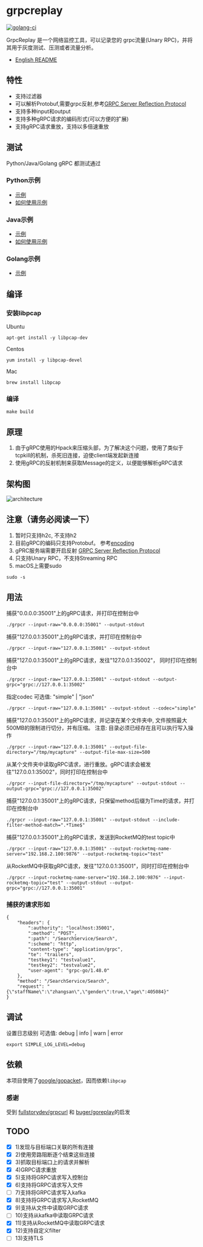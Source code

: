 # grpcreplay
[![golang-ci](https://github.com/vearne/grpcreplay/actions/workflows/golang-ci.yml/badge.svg)](https://github.com/vearne/grpcreplay/actions/workflows/golang-ci.yml)

GrpcReplay 是一个网络监控工具，可以记录您的 grpc流量(Unary RPC)，并将其用于灰度测试、压测或者流量分析。


* [English README](https://github.com/vearne/grpcreplay/blob/main/README.md)

## 特性
* 支持过滤器
* 可以解析Protobuf,需要grpc反射,参考[GRPC Server Reflection Protocol](https://github.com/grpc/grpc/blob/master/doc/server-reflection.md#grpc-server-reflection-protocol)
* 支持多种input和output
* 支持多种gRPC请求的编码形式(可以方便的扩展)
* 支持gRPC请求重放，支持以多倍速重放

## 测试
Python/Java/Golang gRPC 都测试通过
### Python示例
* [示例](https://github.com/grpc/grpc/blob/master/examples/python/helloworld/greeter_server_with_reflection.py)
* [如何使用示例](https://grpc.io/docs/languages/python/quickstart/)
### Java示例
* [示例](https://github.com/grpc/grpc-java/tree/master/examples/example-reflection)
* [如何使用示例](https://github.com/grpc/grpc-java/blob/master/examples/example-reflection/README.md)
### Golang示例
* [示例](https://github.com/vearne/grpcreplay/tree/main/example)

## 编译
### 安装libpcap
Ubuntu
```
apt-get install -y libpcap-dev
```
Centos
```
yum install -y libpcap-devel
```
Mac
```
brew install libpcap
```
### 编译
```
make build
```

## 原理
1. 由于gRPC使用的Hpack来压缩头部，为了解决这个问题，使用了类似于tcpkill的机制，杀死旧连接，迫使client端发起新连接
2. 使用gRPC的反射机制来获取Message的定义，以便能够解析gRPC请求

## 架构图
![architecture](https://github.com/vearne/grpcreplay/raw/main/img/grpc.svg)

## 注意（请务必阅读一下）
1. 暂时只支持h2c, 不支持h2
2. 目前gRPC的编码只支持Protobuf。
   参考[encoding](https://github.com/grpc/grpc-go/blob/master/Documentation/encoding.md)
3. gPRC服务端需要开启反射 [GRPC Server Reflection Protocol](https://github.com/grpc/grpc/blob/master/doc/server-reflection.md#grpc-server-reflection-protocol)
4. 只支持Unary RPC，不支持Streaming RPC
5. macOS上需要sudo
```
sudo -s
```

## 用法
捕获"0.0.0.0:35001"上的gRPC请求，并打印在控制台中
```
./grpcr --input-raw="0.0.0.0:35001" --output-stdout
```
捕获"127.0.0.1:35001"上的gRPC请求，并打印在控制台中
```
./grpcr --input-raw="127.0.0.1:35001" --output-stdout
```
捕获"127.0.0.1:35001"上的gRPC请求，发往"127.0.0.1:35002"， 同时打印在控制台中
```
./grpcr --input-raw="127.0.0.1:35001" --output-stdout --output-grpc="grpc://127.0.0.1:35002"
```

指定codec   可选值: "simple" |  "json"
```
./grpcr --input-raw="127.0.0.1:35001" --output-stdout --codec="simple"
```

捕获"127.0.0.1:35001"上的gRPC请求，并记录在某个文件夹中, 文件按照最大500MB的限制进行切分，并有压缩。
注意: 目录必须已经存在且可以执行写入操作
```
./grpcr --input-raw="127.0.0.1:35001" --output-file-directory="/tmp/mycapture" --output-file-max-size=500
```
从某个文件夹中读取gRPC请求，进行重放。gRPC请求会被发往"127.0.0.1:35002"，同时打印在控制台中
```
./grpcr --input-file-directory="/tmp/mycapture" --output-stdout --output-grpc="grpc://127.0.0.1:35002"
```

捕获"127.0.0.1:35001"上的gRPC请求，只保留method后缀为Time的请求，并打印在控制台中
```
./grpcr --input-raw="127.0.0.1:35001" --output-stdout --include-filter-method-match=".*Time$"
```

捕获"127.0.0.1:35001"上的gRPC请求，发送到RocketMQ的test topic中
```
./grpcr --input-raw="127.0.0.1:35001" --output-rocketmq-name-server="192.168.2.100:9876" --output-rocketmq-topic="test"
```

从RocketMQ中获取gRPC请求，发往"127.0.0.1:35001"，同时打印在控制台中
```
./grpcr --input-rocketmq-name-server="192.168.2.100:9876" --input-rocketmq-topic="test" --output-stdout --output-grpc="grpc://127.0.0.1:35001"
```


### 捕获的请求形如
```
{
	"headers": {
		":authority": "localhost:35001",
		":method": "POST",
		":path": "/SearchService/Search",
		":scheme": "http",
		"content-type": "application/grpc",
		"te": "trailers",
		"testkey1": "testvalue1",
		"testkey2": "testvalue2",
		"user-agent": "grpc-go/1.48.0"
	},
	"method": "/SearchService/Search",
	"request": "{\"staffName\":\"zhangsan\",\"gender\":true,\"age\":405084}"
}
```


## 调试
设置日志级别
可选值: debug | info | warn | error
```
export SIMPLE_LOG_LEVEL=debug
```

## 依赖
本项目使用了[google/gopacket](https://github.com/google/gopacket)，因而依赖`libpcap`

### 感谢
受到 [fullstorydev/grpcurl](https://github.com/fullstorydev/grpcurl)
和 [buger/goreplay](https://github.com/buger/goreplay)的启发

## TODO
* [x] 1)发现与目标端口关联的所有连接
* [x] 2)使用旁路阻断逐个结束这些连接
* [x] 3)抓取目标端口上的请求并解析
* [x] 4)GRPC请求重放
* [x] 5)支持将GRPC请求写入控制台
* [x] 6)支持将GRPC请求写入文件
* [ ] 7)支持将GRPC请求写入kafka
* [x] 8)支持将GRPC请求写入RocketMQ
* [x] 9)支持从文件中读取GRPC请求
* [ ] 10)支持从kafka中读取GRPC请求
* [x] 11)支持从RocketMQ中读取GRPC请求
* [x] 12)支持自定义filter
* [ ] 13)支持TLS
